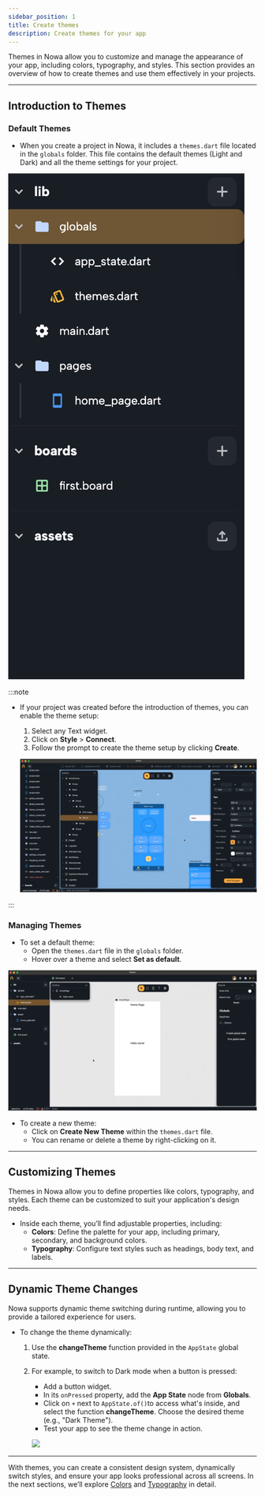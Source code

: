 ```yaml
---
sidebar_position: 1
title: Create themes
description: Create themes for your app
---
```



Themes in Nowa allow you to customize and manage the appearance of your app, including colors, typography, and styles. This section provides an overview of how to create themes and use them effectively in your projects.

---

## **Introduction to Themes**

### **Default Themes**
- When you create a project in Nowa, it includes a `themes.dart` file located in the `globals` folder. This file contains the default themes (Light and Dark) and all the theme settings for your project.

![](./img/globals.png)


:::note
- If your project was created before the introduction of themes, you can enable the theme setup:
  1. Select any Text widget.
  2. Click on **Style** > **Connect**.
  3. Follow the prompt to create the theme setup by clicking **Create**.

  ![](./img/create-theme-old.gif)

:::

### **Managing Themes**
- To set a default theme:
  - Open the `themes.dart` file in the `globals` folder.
  - Hover over a theme and select **Set as default**.

![](./img/change-themes.gif)


- To create a new theme:
  - Click on **Create New Theme** within the `themes.dart` file.
  - You can rename or delete a theme by right-clicking on it.


---

## **Customizing Themes**

Themes in Nowa allow you to define properties like colors, typography, and styles. Each theme can be customized to suit your application's design needs.

- Inside each theme, you’ll find adjustable properties, including:
  - **Colors**: Define the palette for your app, including primary, secondary, and background colors.
  - **Typography**: Configure text styles such as headings, body text, and labels.

---

## **Dynamic Theme Changes**
Nowa supports dynamic theme switching during runtime, allowing you to provide a tailored experience for users. 

- To change the theme dynamically:
  1. Use the **changeTheme** function provided in the `AppState` global state.
  2. For example, to switch to Dark mode when a button is pressed:
     - Add a button widget.
     - In its `onPressed` property, add the **App State** node from **Globals**.
     - Click on `+` next to `AppState.of()`to access what's inside, and select the function **changeTheme**. Choose the desired theme (e.g., "Dark Theme").
     - Test your app to see the theme change in action.
     
     ![](./img/change-theme-dynamic.gif)

---

With themes, you can create a consistent design system, dynamically switch styles, and ensure your app looks professional across all screens. In the next sections, we’ll explore [Colors](./colors_themes.md) and [Typography](./typograhies.md) in detail.




